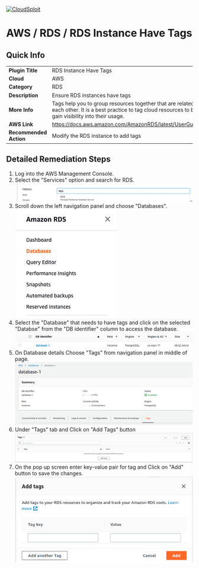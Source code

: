 [![CloudSploit](https://cloudsploit.com/img/logo-new-big-text-100.png "CloudSploit")](https://cloudsploit.com)

# AWS / RDS / RDS Instance Have Tags

## Quick Info

| | |
|-|-|
| **Plugin Title** | RDS Instance Have Tags |
| **Cloud** | AWS |
| **Category** | RDS |
| **Description** | Ensure RDS instances have tags |
| **More Info** | Tags help you to group resources together that are related to or associated with each other. It is a best practice to tag cloud resources to better organize and gain visibility into their usage. |
| **AWS Link** | https://docs.aws.amazon.com/AmazonRDS/latest/UserGuide/USER_Tagging.html |
| **Recommended Action** | Modify the RDS instance to add tags |

## Detailed Remediation Steps
1. Log into the AWS Management Console.
2. Select the "Services" option and search for RDS. </br> <img src="/resources/aws/rds/rds-instance-has-tags/step2.png"/>
3. Scroll down the left navigation panel and choose "Databases". </br> <img src="/resources/aws/rds/rds-instance-has-tags/step3.png"/>
4. Select the "Database" that needs to have tags and click on the  selected "Databse" from the "DB identifier" column to access the database.</br><img src="/resources/aws/rds/rds-instance-has-tags/step4.png"/>
5. On Database details Choose "Tags" from navigation panel in middle of page.</br><img src="/resources/aws/rds/rds-instance-has-tags/step5.png"/>
6. Under "Tags" tab and Click on "Add Tags" button</br><img src="/resources/aws/rds/rds-instance-has-tags/step6.png"/>
7. On the pop up screen enter key-value pair for tag and Click on "Add" button to save the changes.</br><img src="/resources/aws/rds/rds-instance-has-tags/step7.png"/>